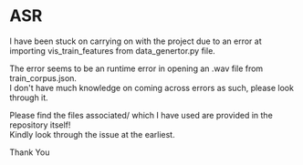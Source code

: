 # ASR


I have been stuck on carrying on with the project due to an error at importing vis_train_features from data_genertor.py file.  <br>

The error seems to be an runtime error in opening an .wav file from train_corpus.json. <br>
I don't have much knowledge on coming across errors as such, please look through it. <br>

Please find the files associated/ which I have used are provided in the repository itself! <br>
Kindly look through the issue at the earliest. <br>

Thank You 


